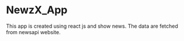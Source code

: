# NewzX_App
 This app is created using react js and show news. The data are fetched from newsapi website.
